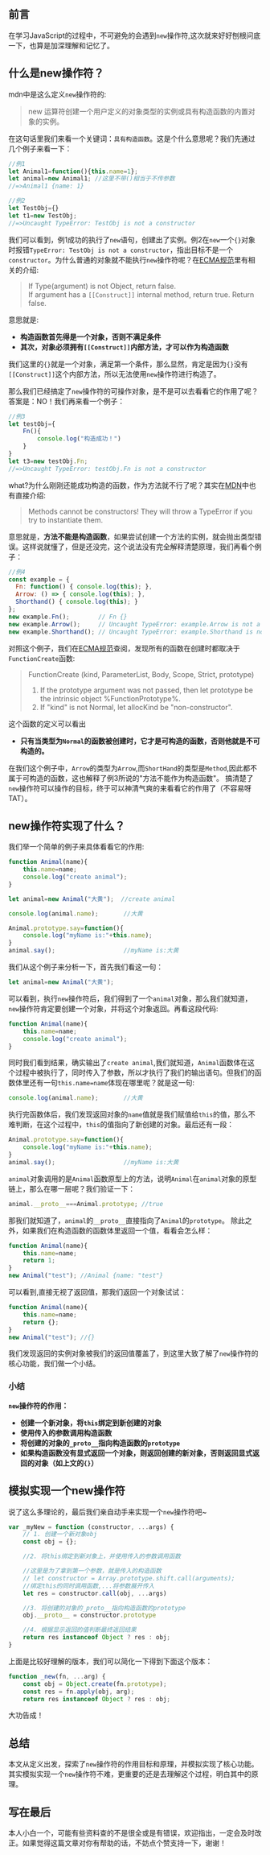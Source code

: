 ## 前言

在学习JavaScript的过程中，不可避免的会遇到`new`操作符,这次就来好好刨根问底一下，也算是加深理解和记忆了。

## 什么是new操作符？

mdn中是这么定义`new`操作符的:

> new 运算符创建一个用户定义的对象类型的实例或具有构造函数的内置对象的实例。  

在这句话里我们来看一个关键词：```具有构造函数```。这是个什么意思呢？我们先通过几个例子来看一下：
```js
//例1
let Animal1=function(){this.name=1};
let animal=new Animal1; //这里不带()相当于不传参数
//=>Animal1 {name: 1}

//例2
let TestObj={}
let t1=new TestObj;
//=>Uncaught TypeError: TestObj is not a constructor
```
我们可以看到，例1成功的执行了`new`语句，创建出了实例。例2在`new`一个`{}`对象时报错`TypeError: TestObj is not a constructor`，指出目标不是一个`constructor`。为什么普通的对象就不能执行`new`操作符呢？在[ECMA规范](https://www.ecma-international.org/ecma-262/7.0/#sec-abstract-operations)里有相关的介绍:
>If Type(argument) is not Object, return false.  
>If argument has a `[[Construct]]` internal method, return true.
>Return false.

  意思就是:
  - **构造函数首先得是一个对象，否则不满足条件**
  - **其次，对象必须拥有`[[Construct]]`内部方法，才可以作为构造函数**  

我们这里的`{}`就是一个对象，满足第一个条件，那么显然，肯定是因为`{}`没有`[[Construct]]`这个内部方法，所以无法使用`new`操作符进行构造了。  

那么我们已经搞定了`new`操作符的可操作对象，是不是可以去看看它的作用了呢？答案是：NO！我们再来看一个例子：
```js
//例3
let testObj={
	Fn(){
    	console.log("构造成功！")
    }
}
let t3=new testObj.Fn;
//=>Uncaught TypeError: testObj.Fn is not a constructor
```
what?为什么刚刚还能成功构造的函数，作为方法就不行了呢？其实在[MDN](https://developer.mozilla.org/en-US/docs/Web/JavaScript/Reference/Functions/Method_definitions#Method_definitions_are_not_constructable)中也有直接介绍:
>Methods cannot be constructors! They will throw a TypeError if you try to instantiate them.

意思就是，**方法不能是构造函数**，如果尝试创建一个方法的实例，就会抛出类型错误。这样说就懂了，但是还没完，这个说法没有完全解释清楚原理，我们再看个例子：
```js
//例4
const example = {
  Fn: function() { console.log(this); },
  Arrow: () => { console.log(this); },
  Shorthand() { console.log(this); }
};
new example.Fn();        // Fn {}
new example.Arrow();     // Uncaught TypeError: example.Arrow is not a constructor
new example.Shorthand(); // Uncaught TypeError: example.Shorthand is not a constructor
```
对照这个例子，我们在[ECMA规范](https://www.ecma-international.org/ecma-262/7.0/#sec-abstract-operations)查阅，发现所有的函数在创建时都取决于`FunctionCreate`函数:
>FunctionCreate (kind, ParameterList, Body, Scope, Strict, prototype)  
>1. If the prototype argument was not passed, then let prototype be the intrinsic object %FunctionPrototype%.  
>2. If "kind" is not Normal, let allocKind be "non-constructor".  

这个函数的定义可以看出
- **只有当类型为`Normal`的函数被创建时，它才是可构造的函数，否则他就是不可构造的。**

在我们这个例子中，`Arrow`的类型为`Arrow`,而`ShortHand`的类型是`Method`,因此都不属于可构造的函数，这也解释了例3所说的"方法不能作为构造函数"。
	搞清楚了`new`操作符可以操作的目标，终于可以神清气爽的来看看它的作用了（不容易呀TAT）。

## new操作符实现了什么？
我们举一个简单的例子来具体看看它的作用:

```js
function Animal(name){
	this.name=name;
    console.log("create animal");
}

let animal=new Animal("大黄");  //create animal

console.log(animal.name);		//大黄

Animal.prototype.say=function(){
	console.log("myName is:"+this.name);
}
animal.say();					//myName is:大黄
```
我们从这个例子来分析一下，首先我们看这一句：
```js
let animal=new Animal("大黄");
```
可以看到，执行`new`操作符后，我们得到了一个`animal`对象，那么我们就知道，`new`操作符肯定要创建一个对象，并将这个对象返回。再看这段代码:
```js
function Animal(name){
	this.name=name;
    console.log("create animal");
}
```
同时我们看到结果，确实输出了`create animal`,我们就知道，`Animal`函数体在这个过程中被执行了，同时传入了参数，所以才执行了我们的输出语句。但我们的函数体里还有一句`this.name=name`体现在哪里呢？就是这一句:
```js
console.log(animal.name);		//大黄
```
执行完函数体后，我们发现返回对象的`name`值就是我们赋值给`this`的值，那么不难判断，在这个过程中，`this`的值指向了新创建的对象。最后还有一段：
```js
Animal.prototype.say=function(){
	console.log("myName is:"+this.name);
}
animal.say();					//myName is:大黄
```
`animal`对象调用的是`Animal`函数原型上的方法，说明`Animal`在`animal`对象的原型链上，那么在哪一层呢？我们验证一下：
```js
animal.__proto__===Animal.prototype; //true
```
那我们就知道了，`animal`的`__proto__`直接指向了`Animal`的`prototype`。
除此之外，如果我们在构造函数的函数体里返回一个值，看看会怎么样：
```js
function Animal(name){
	this.name=name;
    return 1;
}
new Animal("test"); //Animal {name: "test"}
```
可以看到,直接无视了返回值，那我们返回一个对象试试：
```js
function Animal(name){
	this.name=name;
    return {};
}
new Animal("test"); //{}
```
我们发现返回的实例对象被我们的返回值覆盖了，到这里大致了解了`new`操作符的核心功能，我们做一个小结。

### 小结
**`new`操作符的作用：**
- **创建一个新对象，将`this`绑定到新创建的对象**
- **使用传入的参数调用构造函数**
- **将创建的对象的`_proto__`指向构造函数的`prototype`**
- **如果构造函数没有显式返回一个对象，则返回创建的新对象，否则返回显式返回的对象（如上文的`{}`）**

## 模拟实现一个new操作符
说了这么多理论的，最后我们亲自动手来实现一个`new`操作符吧~
```js
var _myNew = function (constructor, ...args) {
    // 1. 创建一个新对象obj
    const obj = {};

    //2. 将this绑定到新对象上，并使用传入的参数调用函数

    //这里是为了拿到第一个参数，就是传入的构造函数
    // let constructor = Array.prototype.shift.call(arguments);
    //绑定this的同时调用函数,...将参数展开传入
    let res = constructor.call(obj, ...args)

    //3. 将创建的对象的_proto__指向构造函数的prototype
    obj.__proto__ = constructor.prototype

    //4. 根据显示返回的值判断最终返回结果
    return res instanceof Object ? res : obj;
}
```
上面是比较好理解的版本，我们可以简化一下得到下面这个版本：
```js
function _new(fn, ...arg) {
    const obj = Object.create(fn.prototype);
    const res = fn.apply(obj, arg);
    return res instanceof Object ? res : obj;
```
大功告成！
## 总结
本文从定义出发，探索了`new`操作符的作用目标和原理，并模拟实现了核心功能。其实模拟实现一个`new`操作符不难，更重要的还是去理解这个过程，明白其中的原理。
## 写在最后
本人小白一个，可能有些资料查的不是很全或是有错误，欢迎指出，一定会及时改正。如果觉得这篇文章对你有帮助的话，不妨点个赞支持一下，谢谢！